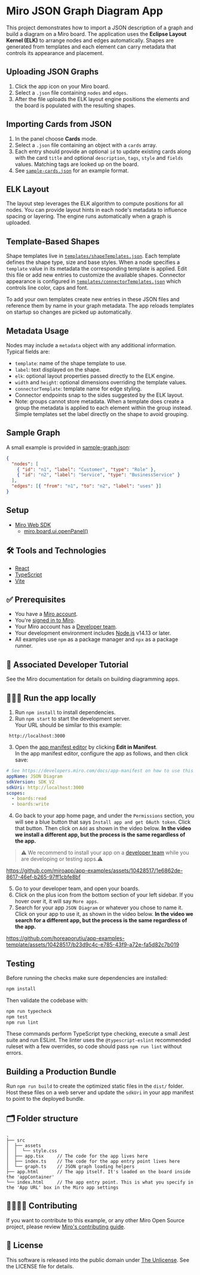# Miro JSON Graph Diagram App

This project demonstrates how to import a JSON description of a graph and build a diagram on a Miro board. The application uses the **Eclipse Layout Kernel (ELK)** to arrange nodes and edges automatically. Shapes are generated from templates and each element can carry metadata that controls its appearance and placement.

## Uploading JSON Graphs

1. Click the app icon on your Miro board.
2. Select a `.json` file containing `nodes` and `edges`.
3. After the file uploads the ELK layout engine positions the elements and the board is populated with the resulting shapes.

## Importing Cards from JSON

1. In the panel choose **Cards** mode.
2. Select a `.json` file containing an object with a `cards` array.
3. Each entry should provide an optional `id` to update existing cards along with
   the card `title` and optional `description`, `tags`, `style` and `fields`
   values. Matching tags are looked up on the board.
4. See [`sample-cards.json`](sample-cards.json) for an example format.

## ELK Layout

The layout step leverages the ELK algorithm to compute positions for all nodes. You can provide layout hints in each node's metadata to influence spacing or layering. The engine runs automatically when a graph is uploaded.

## Template‑Based Shapes

Shape templates live in [`templates/shapeTemplates.json`](templates/shapeTemplates.json). Each template defines the shape type, size and base styles. When a node specifies a `template` value in its metadata the corresponding template is applied. Edit this file or add new entries to customize the available shapes. Connector appearance is configured in [`templates/connectorTemplates.json`](templates/connectorTemplates.json) which controls line color, caps and font.

To add your own templates create new entries in these JSON files and reference them by name in your graph metadata. The app reloads templates on startup so changes are picked up automatically.

## Metadata Usage

Nodes may include a `metadata` object with any additional information. Typical fields are:

- `template`: name of the shape template to use.
- `label`: text displayed on the shape.
- `elk`: optional layout properties passed directly to the ELK engine.
- `width` and `height`: optional dimensions overriding the template values.
- `connectorTemplate`: template name for edge styling.
- Connector endpoints snap to the sides suggested by the ELK layout.
- Note: groups cannot store metadata. When a template does create a group the
  metadata is applied to each element within the group instead. Simple templates
  set the label directly on the shape to avoid grouping.

## Sample Graph

A small example is provided in [sample-graph.json](sample-graph.json):

```json
{
  "nodes": [
    { "id": "n1", "label": "Customer", "type": "Role" },
    { "id": "n2", "label": "Service", "type": "BusinessService" }
  ],
  "edges": [{ "from": "n1", "to": "n2", "label": "uses" }]
}
```

## Setup

- [Miro Web SDK](https://developers.miro.com/docs/web-sdk-reference)
  - [miro.board.ui.openPanel()](https://developers.miro.com/docs/ui_boardui#openpanel)

## 🛠️ Tools and Technologies <a name="tools"></a>

- [React](https://react.dev/)
- [TypeScript](https://www.typescriptlang.org/)
- [Vite](https://vitejs.dev/)

## ✅ Prerequisites <a name="prerequisites"></a>

- You have a [Miro account](https://miro.com/signup/).
- You're [signed in to Miro](https://miro.com/login/).
- Your Miro account has a [Developer team](https://developers.miro.com/docs/create-a-developer-team).
- Your development environment includes [Node.js](https://nodejs.org/en/download) v14.13 or later.
- All examples use `npm` as a package manager and `npx` as a package runner.

## 📖 Associated Developer Tutorial <a name="tutorial"></a>

See the Miro documentation for details on building diagramming apps.

## 🏃🏽‍♂️ Run the app locally <a name="run"></a>

1. Run `npm install` to install dependencies.
2. Run `npm start` to start the development server. \
   Your URL should be similar to this example:

```
 http://localhost:3000
```

3. Open the [app manifest editor](https://developers.miro.com/docs/manually-create-an-app#step-2-configure-your-app-in-miro) by clicking **Edit in Manifest**. \
   In the app manifest editor, configure the app as follows, and then click save:

```yaml
# See https://developers.miro.com/docs/app-manifest on how to use this
appName: JSON Diagram
sdkVersion: SDK_V2
sdkUri: http://localhost:3000
scopes:
  - boards:read
  - boards:write
```

4. Go back to your app home page, and under the `Permissions` section, you will see a blue button that says `Install app and get OAuth token`. Click that button. Then click on `Add` as shown in the video below. <b>In the video we install a different app, but the process is the same regardless of the app.</b>

> ⚠️ We recommend to install your app on a [developer team](https://developers.miro.com/docs/create-a-developer-team) while you are developing or testing apps.⚠️

https://github.com/miroapp/app-examples/assets/10428517/1e6862de-8617-46ef-b265-97ff1cbfe8bf

5. Go to your developer team, and open your boards.
6. Click on the plus icon from the bottom section of your left sidebar. If you hover over it, it will say `More apps`.
7. Search for your app `JSON Diagram` or whatever you chose to name it. Click on your app to use it, as shown in the video below. <b>In the video we search for a different app, but the process is the same regardless of the app.</b>

https://github.com/horeaporutiu/app-examples-template/assets/10428517/b23d9c4c-e785-43f9-a72e-fa5d82c7b019

## Testing

Before running the checks make sure dependencies are installed:

```bash
npm install
```

Then validate the codebase with:

```bash
npm run typecheck
npm test
npm run lint
```

These commands perform TypeScript type checking, execute a small Jest suite
and run ESLint. The linter uses the `@typescript-eslint` recommended ruleset
with a few overrides, so code should pass `npm run lint` without errors.

## Building a Production Bundle

Run `npm run build` to create the optimized static files in the `dist/` folder. Host these files on a web server and update the `sdkUri` in your app manifest to point to the deployed bundle.

## 🗂️ Folder structure <a name="folder"></a>

```
.
├── src
│  ├── assets
│  │  └── style.css
│  ├── app.tsx     // The code for the app lives here
│  ├── index.ts    // The code for the app entry point lives here
│  └── graph.ts    // JSON graph loading helpers
├── app.html       // The app itself. It's loaded on the board inside the 'appContainer'
└── index.html     // The app entry point. This is what you specify in the 'App URL' box in the Miro app settings
```

## 🫱🏻‍🫲🏽 Contributing <a name="contributing"></a>

If you want to contribute to this example, or any other Miro Open Source project, please review [Miro's contributing guide](https://github.com/miroapp/app-examples/blob/main/CONTRIBUTING.md).

## 🪪 License <a name="license"></a>

This software is released into the public domain under [The Unlicense](LICENSE). See the LICENSE file for details.
